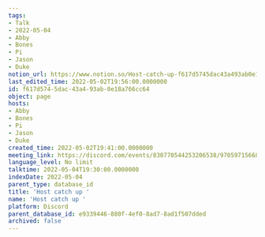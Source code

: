 ```yaml
---
tags:
- Talk
- 2022-05-04
- Abby
- Bones
- Pi
- Jason
- Duke
notion_url: https://www.notion.so/Host-catch-up-f617d5745dac43a493ab0e18a766cc64
last_edited_time: 2022-05-02T19:56:00.0000000
id: f617d574-5dac-43a4-93ab-0e18a766cc64
object: page
hosts:
- Abby
- Bones
- Pi
- Jason
- Duke
created_time: 2022-05-02T19:41:00.0000000
meeting_link: https://discord.com/events/830770544253206538/970597156681568276
language_level: No limit
talktime: 2022-05-04T19:30:00.0000000
indexDate: 2022-05-04
parent_type: database_id
title: 'Host catch up '
name: 'Host catch up '
platform: Discord
parent_database_id: e9339446-880f-4ef0-8ad7-8ad1f507dded
archived: false
---
```





